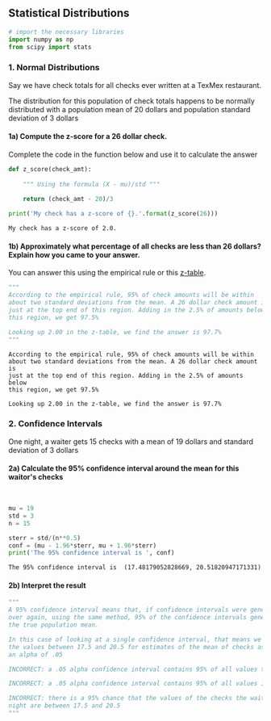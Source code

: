 ## Statistical Distributions


```python
# import the necessary libraries
import numpy as np
from scipy import stats
```

### 1. Normal Distributions

Say we have check totals for all checks ever written at a TexMex restaurant. 

The distribution for this population of check totals happens to be normally distributed with a population mean of 20 dollars and population standard deviation of 3 dollars

#### 1a) Compute the z-score for a 26 dollar check. 

Complete the code in the function below and use it to calculate the answer


```python
def z_score(check_amt):
    
    """ Using the formula (X - mu)/std """
    
    return (check_amt - 20)/3

print('My check has a z-score of {}.'.format(z_score(26)))
```

    My check has a z-score of 2.0.


#### 1b) Approximately what percentage of all checks are less than 26 dollars? Explain how you came to your answer.

You can answer this using the empirical rule or this [z-table](https://www.math.arizona.edu/~rsims/ma464/standardnormaltable.pdf).


```python
"""
According to the empirical rule, 95% of check amounts will be within 
about two standard deviations from the mean. A 26 dollar check amount is 
just at the top end of this region. Adding in the 2.5% of amounts below 
this region, we get 97.5%

Looking up 2.00 in the z-table, we find the answer is 97.7%
"""
```

    
    According to the empirical rule, 95% of check amounts will be within 
    about two standard deviations from the mean. A 26 dollar check amount is 
    just at the top end of this region. Adding in the 2.5% of amounts below 
    this region, we get 97.5%
    
    Looking up 2.00 in the z-table, we find the answer is 97.7%
    


### 2. Confidence Intervals

One night, a waiter gets 15 checks with a mean of 19 dollars and standard deviation of 3 dollars

#### 2a) Calculate the 95% confidence interval around the mean for this waitor's checks


```python


mu = 19
std = 3
n = 15

sterr = std/(n**0.5)
conf = (mu - 1.96*sterr, mu + 1.96*sterr)
print('The 95% confidence interval is ', conf)
```

    The 95% confidence interval is  (17.48179052828669, 20.51820947171331)


#### 2b) Interpret the result


```python
"""
A 95% confidence interval means that, if confidence intervals were generated over and 
over again, using the same method, 95% of the confidence intervals generated will contain 
the true population mean. 

In this case of looking at a single confidence interval, that means we cannot reject
the values between 17.5 and 20.5 for estimates of the mean of checks as a whole with 
an alpha of .05

INCORRECT: a .05 alpha confidence interval contains 95% of all values that samples can have.

INCORRECT: a .05 alpha confidence interval contains 95% of all values in the population.

INCORRECT: there is a 95% chance that the values of the checks the waiter got that 
night are between 17.5 and 20.5
"""
```

